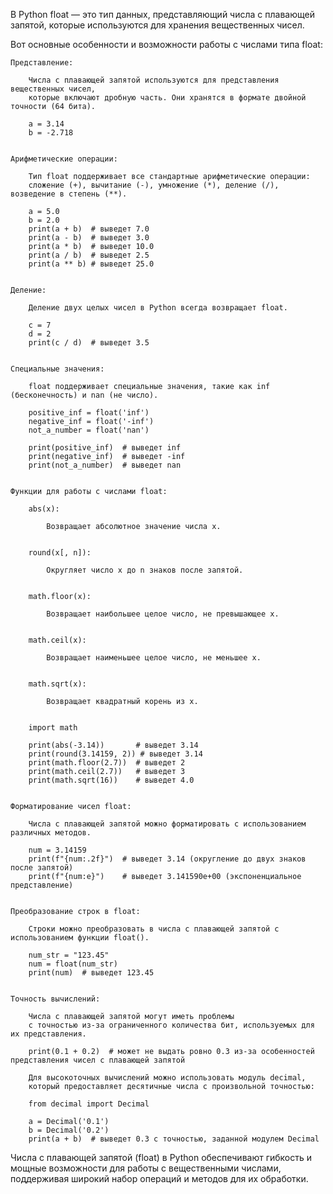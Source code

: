 

В Python float — это тип данных, представляющий числа с плавающей запятой,
которые используются для хранения вещественных чисел.


Вот основные особенности и возможности работы с числами типа float:

    Представление:

        Числа с плавающей запятой используются для представления вещественных чисел,
        которые включают дробную часть. Они хранятся в формате двойной точности (64 бита).

        a = 3.14
        b = -2.718


    Арифметические операции:

        Тип float поддерживает все стандартные арифметические операции:
        сложение (+), вычитание (-), умножение (*), деление (/), возведение в степень (**).

        a = 5.0
        b = 2.0
        print(a + b)  # выведет 7.0
        print(a - b)  # выведет 3.0
        print(a * b)  # выведет 10.0
        print(a / b)  # выведет 2.5
        print(a ** b) # выведет 25.0


    Деление:

        Деление двух целых чисел в Python всегда возвращает float.

        c = 7
        d = 2
        print(c / d)  # выведет 3.5


    Специальные значения:

        float поддерживает специальные значения, такие как inf (бесконечность) и nan (не число).

        positive_inf = float('inf')
        negative_inf = float('-inf')
        not_a_number = float('nan')

        print(positive_inf)  # выведет inf
        print(negative_inf)  # выведет -inf
        print(not_a_number)  # выведет nan


    Функции для работы с числами float:

        abs(x): 

            Возвращает абсолютное значение числа x.
        

        round(x[, n]): 

            Округляет число x до n знаков после запятой.
        

        math.floor(x): 

            Возвращает наибольшее целое число, не превышающее x.
        

        math.ceil(x): 

            Возвращает наименьшее целое число, не меньшее x.
        

        math.sqrt(x): 

            Возвращает квадратный корень из x.


        import math

        print(abs(-3.14))       # выведет 3.14
        print(round(3.14159, 2)) # выведет 3.14
        print(math.floor(2.7))  # выведет 2
        print(math.ceil(2.7))   # выведет 3
        print(math.sqrt(16))    # выведет 4.0


    Форматирование чисел float:

        Числа с плавающей запятой можно форматировать с использованием различных методов.

        num = 3.14159
        print(f"{num:.2f}")  # выведет 3.14 (округление до двух знаков после запятой)
        print(f"{num:e}")    # выведет 3.141590e+00 (экспоненциальное представление)


    Преобразование строк в float:

        Строки можно преобразовать в числа с плавающей запятой с использованием функции float().

        num_str = "123.45"
        num = float(num_str)
        print(num)  # выведет 123.45


    Точность вычислений:

        Числа с плавающей запятой могут иметь проблемы
        с точностью из-за ограниченного количества бит, используемых для их представления.

        print(0.1 + 0.2)  # может не выдать ровно 0.3 из-за особенностей представления чисел с плавающей запятой

        Для высокоточных вычислений можно использовать модуль decimal,
        который предоставляет десятичные числа с произвольной точностью:

        from decimal import Decimal

        a = Decimal('0.1')
        b = Decimal('0.2')
        print(a + b)  # выведет 0.3 с точностью, заданной модулем Decimal


Числа с плавающей запятой (float) в Python обеспечивают гибкость и мощные возможности для работы
с вещественными числами, поддерживая широкий набор операций и методов для их обработки.

